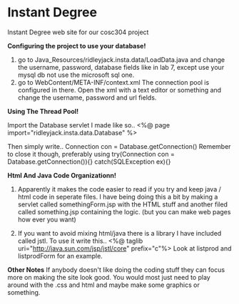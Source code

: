 # Instant Degree
Instant Degree web site for our cosc304 project

**Configuring the project to use your database!**
1) go to Java_Resources/ridleyjack.insta.data/LoadData.java and change the username, password, database fields like in lab 7, except
  use your mysql db not use the microsoft sql one.
2) go to WebContent/META-INF/context.xml The connection pool is configured in there. Open the xml with a text editor or something and change
the username, password and url fields.

**Using The Thread Pool!**

Import the Database servlet I  made like so..
<%@ page import="ridleyjack.insta.data.Database" %> 

Then simply write..
Connection con = Database.getConnection()
Remember to close it though, preferably using try(Connection con = Database.getConnection()){} catch(SQLException ex){}

**Html And Java Code Organizationn!**
1) Apparently it makes the code easier to read if you try and keep java / html code in seperate files.
I have being doing this a bit by making a servlet called somethingForm.jsp with the HTML stuff and another filed called 
something.jsp containing the logic. (but you can make web pages how ever you want)

2) If you want to avoid mixing html/java there is a library I have included called jstl.
To use it write this..
<%@ taglib uri="http://java.sun.com/jsp/jstl/core" prefix="c"%>
Look at listprod and listprodForm for an example.

**Other Notes**
If anybody doesn't like doing the coding stuff they can focus more on making the site look good. You would most just need
to play around with the .css and html and maybe make some graphics or something.
